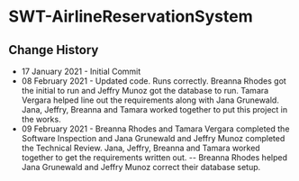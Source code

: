 # SWT-AirlineReservationSystem
## Change History
- 17 January 2021 - Initial Commit 
- 08 February 2021 - Updated code. Runs correctly. Breanna Rhodes got the initial to run and Jeffry Munoz got the database to run. Tamara Vergara helped line out the requirements along with Jana Grunewald. Jana, Jeffry, Breanna and Tamara worked together to put this project in the works.
- 09 February 2021 - Breanna Rhodes and Tamara Vergara completed the Software Inspection and Jana Grunewald and Jeffry Munoz completed the Technical Review. Jana, Jeffry, Breanna and Tamara worked together to get the requirements written out. 
-- Breanna Rhodes helped Jana Grunewald and Jeffry Munoz correct their database setup. 
